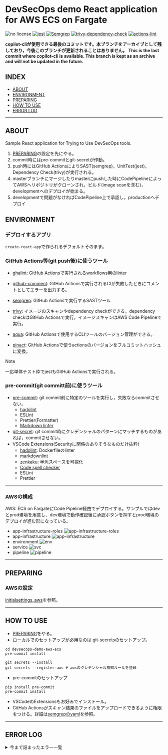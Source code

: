 # DevSecOps demo React application for AWS ECS on Fargate

![no license](https://img.shields.io/github/license/RyosukeDTomita/devsecops-demo-aws-ecs)
[![jest](https://github.com/RyosukeDTomita/devsecops-demo-aws-ecs/actions/workflows/react-jest.yaml/badge.svg)](https://github.com/RyosukeDTomita/devsecops-demo-aws-ecs/actions/workflows/react-jest.yaml)
[![Semgrep](https://github.com/RyosukeDTomita/devsecops-demo-aws-ecs/actions/workflows/react-semgrep.yaml/badge.svg)](https://github.com/RyosukeDTomita/devsecops-demo-aws-ecs/actions/workflows/react-semgrep.yaml)
[![trivy-dependency-check](https://github.com/RyosukeDTomita/devsecops-demo-aws-ecs/actions/workflows/react-dependency-check.yaml/badge.svg)](https://github.com/RyosukeDTomita/devsecops-demo-aws-ecs/actions/workflows/react-dependency-check.yaml)
[![actions-lint](https://github.com/RyosukeDTomita/devsecops-demo-aws-ecs/actions/workflows/actions-linter.yaml/badge.svg)](https://github.com/RyosukeDTomita/devsecops-demo-aws-ecs/actions/workflows/actions-linter.yaml)

**copilot-cliが使用できる最後のコミットです。本ブランチをアーカイブとして残しており，今後このブランチが更新されることはありません。**
**This is the last commit where copilot-cli is available. This branch is kept as an archive and will not be updated in the future.**

## INDEX

- [ABOUT](#about)
- [ENVIRONMENT](#environment)
- [PREPARING](#preparing)
- [HOW TO USE](#how-to-use)
- [ERROR LOG](#error-log)

---

## ABOUT

Sample React application for Trying to Use DevSecOps tools.

1. [PREPARING](#preparing)の設定を先にやる。
2. commit時にはpre-commitとgit-secretが作動。
3. push時にはGitHub ActionsによりSAST(semgrep)，UnitTest(jest)，Dependency Check(trivy)が実行される。
4. masterブランチにマージしたりmasterにpushした時にCodePipelineによってAWSへリポジトリがクローンされ，ビルド(image scanを含む)，developmentへのデプロイが始まる。
5. developmentで問題がなければCodePipeline上で承認し，productionへデプロイ

## ENVIRONMENT

### デプロイするアプリ

`create-react-app`で作られるデフォルトそのまま。

### GitHub Actions等(git push後)に使うツール

- [ghalint](./doc/tools_doc/ghalint.md): GitHub Actionsで実行されるworkflows用のlinter
- [github-comment](./doc/tools_doc/github-comment.md): GitHub Actionsで実行されるCIが失敗したときにコメントとしてエラーを出力する。
- [semgrep](./doc/tools_doc/semgrep.md): GitHub Actionsで実行するSASTツール
- [trivy](./doc/tools_doc/trivy.md): イメージのスキャンやdependency checkができる。dependency checkはGitHub Actionsで実行，イメージスキャンはAWS Code Pipelineで実行。

- [aqua](./doc/tools_doc/aqua.md): GitHub Actionsで使用するCLIツールのバージョン管理ができる。
- [pinact](./doc/tools_doc/pinact.md): GitHub Actionsで使うactionsのバージョンをフルコミットハッシュに変換。

> [!NOTE]
> 一応単体テスト枠でjestもGitHub Actionsで実行される。

### pre-commit(git committ前)に使うツール

- [pre-commit](./doc/tools_doc/pre-commit.md): git commit前に特定のツールを実行し，失敗ならcommitさせない。
  - [hadolint](./doc/tools_doc/hadolint.md)
  - ESLint
  - Prettier(Formatter)
  - [Markdown linter](./doc/tools_doc/markdown_tools.md)
- [git-secret](./doc/tools_doc/pre-commit.md): git commit時にクレデンシャルのパターンにマッチするものがあれば，commitさせない。
- VSCode Extensions(Securityに関係のありそうなものだけ抜粋)
  - [hadolint](https://marketplace.visualstudio.com/items?itemName=exiasr.hadolint): Dockerfileのlinter
  - [markdownlint](https://marketplace.visualstudio.com/items?itemName=DavidAnson.vscode-markdownlint)
  - [zenkaku](https://marketplace.visualstudio.com/items?itemName=mosapride.zenkaku): 半角スペースを可視化
  - [Code spell checker](https://marketplace.visualstudio.com/items?itemName=streetsidesoftware.code-spell-checker)
  - ESLint
  - Prettier

---

### AWSの構成

AWS: ECS on FargateにCode Pipeline経由でデプロイする。サンプルではdevとprod環境を用意し、dev環境で動作確認後に承認ボタンを押すとprod環境のデプロイが進む形になっている。

- app-infrastructure-roles
  ![app-infrastructure-roles](./doc/fig/cfn/app-infrastructure-roles.png)
- app-infrastructure
  ![app-infrastructure](./doc/fig/cfn/app-infrastructure.png)
- environment
  ![env](./doc/fig/cfn/env.png)
- service
  ![svc](./doc/fig/cfn/svc.png)
- pipeline
  ![pipeline](./doc/fig/cfn/pipeline.png)

---

## PREPARING

### AWSの設定

[initialsettings_aws](./initialsettings_aws.md)を参照。

---

## HOW TO USE

- [PREPARING](#preparing)をやる。
- ローカルでのセットアップが必用なのは git-secretsのセットアップ。

```shell
cd devsecops-demo-aws-ecs
pre-commit install

git secrets --install
git secrets --register-aws # awsのクレデンシャル検知ルールを登録
```

- pre-commitのセットアップ

```shell
pip install pre-commit
pre-commit install
```

- VSCodeのExtensionsもお好みでインストール。
- GitHub Actionsがスキャン結果のファイルをアップロードできるように権限をつける。詳細は[semgrepのyaml](./.github/workflows/react-semgrep.yaml)を参照。

---

## ERROR LOG

<details>
<summary>今まで詰まったエラー一覧</summary><div>

### Code Build のエラー

以下コマンドでログが見られる。ブラウザのAWS Code Deploy

```shell
copilot svc logs --previous
```

#### nginx: [emerg] bind() to 0.0.0.0:80 failed (13: Permission denied)

- [ECS の仕様で非特権ユーザを使用したコンテナでは 80 番ポートが使えないっぽい](https://repost.aws/questions/QU1bCV9wT4T5iBrrP1c2ISfg/container-cannot-bind-to-port-80-running-as-non-root-user-on-ecs-fargate) --> つまり，localのdockerで80でサービスが起動できてもECSだと権限エラーになる。このため，コンテナで開放するportは8080としている(ALBに対して8080がマッピングされているためブラウザからは80でアクセスできる)。

#### toomanyrequests: You have reached your pull rate limit. You may increase the limit by authenticating and upgrading: <https://www.docker.com/increase-rate-limit>

- Docker Hubに短期間にアクセスしすぎているだけなので放置でOK

#### Error response from daemon: dockerfile parse error

- DockerfileのRUNをヒアドキュメントで書いていたら怒られた(ローカルでは動いてたのに...)

```dockerfile
# 修正前Dockerfile
RUN <<EOF
mkdir -p /var/log/nginx
chown -R nginx:nginx /var/log/nginx
touch /run/nginx.pid
chown -R nginx:nginx /run/nginx.pid
EOF

# 修正後
RUN mkdir -p /var/log/nginx \
    && chown -R nginx:nginx /var/log/nginx \
    && touch /run/nginx.pid \
    && chown -R nginx:nginx /run/nginx.pid
```

#### Resource handler returned message: "Error occurred during operation 'ECS Deployment Circuit Breaker was triggered'

コンテナが正常に起動していない。amd64を指定したら動いた。

```shell
DOCKER_DEFAULT_PLATFORM=linux/amd64 copilot deploy
```

#### copilot app show で CFn スタックを消したはずのアプリが表示されてしまう

- `copilot app show`はParameter Storeを見ているのでそこを消す。

</div></details>
